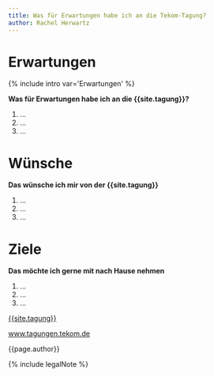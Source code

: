 ```yaml
---
title: Was für Erwartungen habe ich an die Tekom-Tagung?
author: Rachel Herwartz
---
```


# Erwartungen
{% include intro var='Erwartungen' %}

**Was für Erwartungen habe ich an die {{site.tagung}}?**
1. ...
2. ...
3. ...

# Wünsche

**Das wünsche ich mir von der {{site.tagung}}**

1. ...
2. ...
3. ...

# Ziele

**Das möchte ich gerne mit nach Hause nehmen**

1. ...
2. ...
3. ...

[{{site.tagung}}](http://tagungen.tekom.de/h17/tekom-jahrestagung-2017/)

www.tagungen.tekom.de

{{page.author}}


{% include legalNote %}
